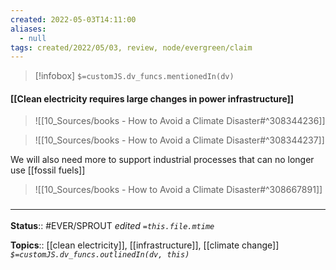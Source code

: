 ```yaml
---
created: 2022-05-03T14:11:00 
aliases:
  - null
tags: created/2022/05/03, review, node/evergreen/claim
---
```

> [!infobox]
`$=customJS.dv_funcs.mentionedIn(dv)`

#### [[Clean electricity requires large changes in power infrastructure]]


> ![[10_Sources/books - How to Avoid a Climate Disaster#^308344236]]


> ![[10_Sources/books - How to Avoid a Climate Disaster#^308344237]]

We will also need more to support industrial processes that can no longer use [[fossil fuels]]

> ![[10_Sources/books - How to Avoid a Climate Disaster#^308667891]]



### <hr class="footnote"/>

**Status**:: #EVER/SPROUT
*edited `=this.file.mtime`*

**Topics**:: [[clean electricity]], [[infrastructure]], [[climate change]]
*`$=customJS.dv_funcs.outlinedIn(dv, this)`*
